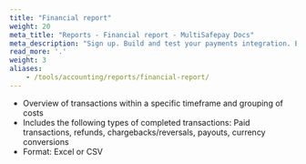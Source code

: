 ```yaml
---
title: "Financial report"
weight: 20
meta_title: "Reports - Financial report - MultiSafepay Docs"
meta_description: "Sign up. Build and test your payments integration. Explore our products and services. Use our API Reference, SDKs, and wrappers. Get support."
read_more: '.'
weight: 3
aliases:
    - /tools/accounting/reports/financial-report/
---
```


- Overview of transactions within a specific timeframe and grouping of costs
- Includes the following types of completed transactions: Paid transactions, refunds, chargebacks/reversals, payouts, currency conversions
- Format: Excel or CSV